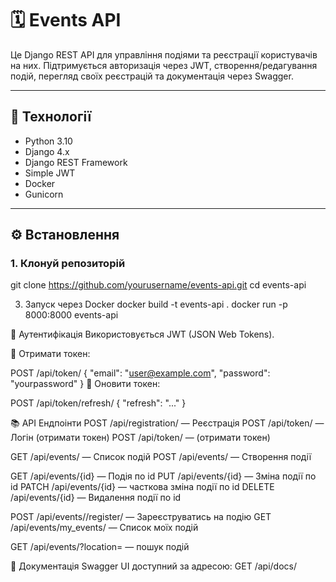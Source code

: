 # 🗓️ Events API

Це Django REST API для управління подіями та реєстрації користувачів на них. Підтримується авторизація через JWT, створення/редагування подій, перегляд своїх реєстрацій та документація через Swagger.

---

## 🚀 Технології

- Python 3.10  
- Django 4.x  
- Django REST Framework  
- Simple JWT    
- Docker 
- Gunicorn  

---

## ⚙️ Встановлення

### 1. Клонуй репозиторій
git clone https://github.com/yourusername/events-api.git
cd events-api


3. Запуск через Docker
docker build -t events-api .
docker run -p 8000:8000 events-api

🔐 Аутентифікація
Використовується JWT (JSON Web Tokens).

🔑 Отримати токен:

POST /api/token/
{
  "email": "user@example.com",
  "password": "yourpassword"
}
🔄 Оновити токен:

POST /api/token/refresh/
{
  "refresh": "..."
}

📚 API Ендпоінти
POST /api/registration/ — Реєстрація
POST /api/token/ — Логін (отримати токен)
POST /api/token/ — (отримати токен)


GET /api/events/ — Список подій
POST /api/events/ — Створення події

GET /api/events/{id} — Подія по id
PUT /api/events/{id} — Зміна події по id
PATCH /api/events/{id} — часткова зміна події по id
DELETE /api/events/{id} — Видалення події по id

POST /api/events/<id>/register/ — Зареєструватись на подію
GET /api/events/my_events/ — Список моїх подій

GET /api/events/?location= — пошук подій

📖 Документація
Swagger UI доступний за адресою:
GET /api/docs/




